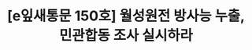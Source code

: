 ---
href: 'https://stib.ee/Btt2#new_tab'
title: '[e잎새통문 150호] 월성원전 방사능 누출, 민관합동 조사 실시하라'
img: '/_assets/150.jpg'
---